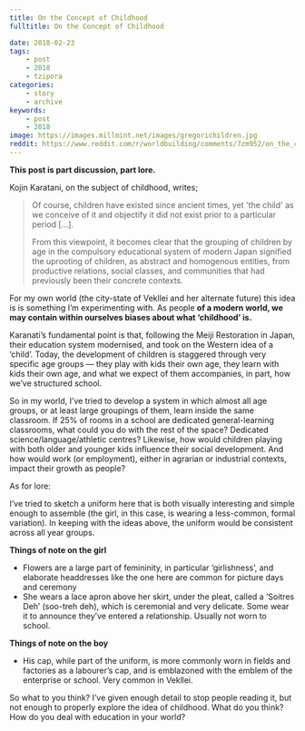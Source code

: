```yaml
---
title: On the Concept of Childhood
fulltitle: On the Concept of Childhood

date: 2018-02-23
tags:
    - post
    - 2018
    - tzipora
categories:
    - story
    - archive
keywords:
    - post
    - 2018
image: https://images.millmint.net/images/gregorichildren.jpg
reddit: https://www.reddit.com/r/worldbuilding/comments/7zm952/on_the_concept_of_childhood/
---
```


**This post is part discussion, part lore.**

Kojin Karatani, on the subject of childhood, writes;

>Of course, children have existed since ancient times, yet 'the child' as we conceive of it and objectify it did not exist prior to a particular period \[...\].
>
>From this viewpoint, it becomes clear that the grouping of children by age in the compulsory educational system of modern Japan signified the uprooting of children, as abstract and homogenous entities, from productive relations, social classes, and communities that had previously been their concrete contexts.

For my own world (the city-state of Vekllei and her alternate future) this idea is is something I’m experimenting with. As people **of a modern world, we may contain within ourselves biases about what ‘childhood’ is.**

Karanati’s fundamental point is that, following the Meiji Restoration in Japan, their education system modernised, and took on the Western idea of a ‘child’. Today, the development of children is staggered through very specific age groups  —  they play with kids their own age, they learn with kids their own age, and what we expect of them accompanies, in part, how we’ve structured school.

So in my world, I’ve tried to develop a system in which almost all age groups, or at least large groupings of them, learn inside the same classroom. If 25% of rooms in a school are dedicated general-learning classrooms, what could you do with the rest of the space? Dedicated science/language/athletic centres? Likewise, how would children playing with both older and younger kids influence their social development. And how would work (or employment), either in agrarian or industrial contexts, impact their growth as people?

As for lore:

I’ve tried to sketch a uniform here that is both visually interesting and simple enough to assemble (the girl, in this case, is wearing a less-common, formal variation). In keeping with the ideas above, the uniform would be consistent across all year groups.

**Things of note on the girl**

* Flowers are a large part of femininity, in particular ‘girlishness’, and elaborate headdresses like the one here are common for picture days and ceremony
* She wears a lace apron above her skirt, under the pleat, called a ‘Soitres Deh’ (soo-treh deh), which is ceremonial and very delicate. Some wear it to announce they’ve entered a relationship. Usually not worn to school.

**Things of note on the boy**

* His cap, while part of the uniform, is more commonly worn in fields and factories as a labourer’s cap, and is emblazoned with the emblem of the enterprise or school. Very common in Vekllei.

So what to you think? I’ve given enough detail to stop people reading it, but not enough to properly explore the idea of childhood. What do you think? How do you deal with education in your world?
